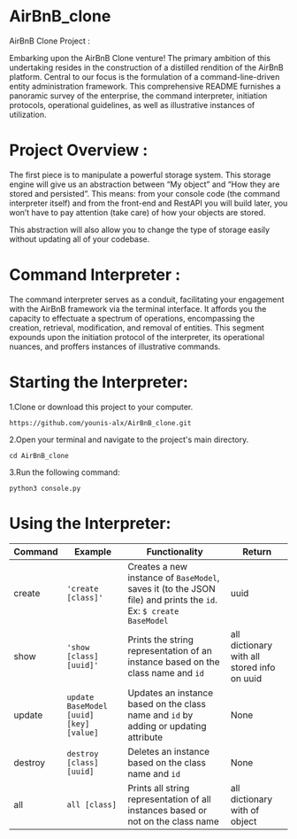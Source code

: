# AirBnB_clone

AirBnB Clone Project :

Embarking upon the AirBnB Clone venture! The primary ambition of this undertaking resides in the construction of a distilled rendition of the AirBnB platform. Central to our focus is the formulation of a command-line-driven entity administration framework. This comprehensive README furnishes a panoramic survey of the enterprise, the command interpreter, initiation protocols, operational guidelines, as well as illustrative instances of utilization.

# Project Overview :

The first piece is to manipulate a powerful storage system. This storage engine will give us an abstraction between “My object” and “How they are stored and persisted”. This means: from your console code (the command interpreter itself) and from the front-end and RestAPI you will build later, you won’t have to pay attention (take care) of how your objects are stored.

This abstraction will also allow you to change the type of storage easily without updating all of your codebase.



# Command Interpreter :

The command interpreter serves as a conduit, facilitating your engagement with the AirBnB framework via the terminal interface. It affords you the capacity to effectuate a spectrum of operations, encompassing the creation, retrieval, modification, and removal of entities. This segment expounds upon the initiation protocol of the interpreter, its operational nuances, and proffers instances of illustrative commands.

# Starting the Interpreter:

1.Clone or download this project to your computer.

```https://github.com/younis-alx/AirBnB_clone.git```

2.Open your terminal and navigate to the project's main directory.

`cd AirBnB_clone`

3.Run the following command:

`python3 console.py`


# Using the Interpreter:

|Command|Example|Functionality| Return
|----|-------------------------------|-----------------------------|------------|
|create|`'create [class]'`            |Creates a new instance of `BaseModel`, saves it (to the JSON file) and prints the `id`. Ex: `$ create BaseModel`| uuid            |
|show|`'show [class] [uuid]'`            |      Prints the string representation of an instance based on the class name and `id`      |all dictionary with all stored info on uuid
|update|`update BaseModel [uuid] [key] [value]`|Updates an instance based on the class name and `id` by adding or updating attribute |None
|destroy|`destroy [class][uuid]`|Deletes an instance based on the class name and `id` |None
|all|`all [class]`|Prints all string representation of all instances based or not on the class name|all dictionary with of object

